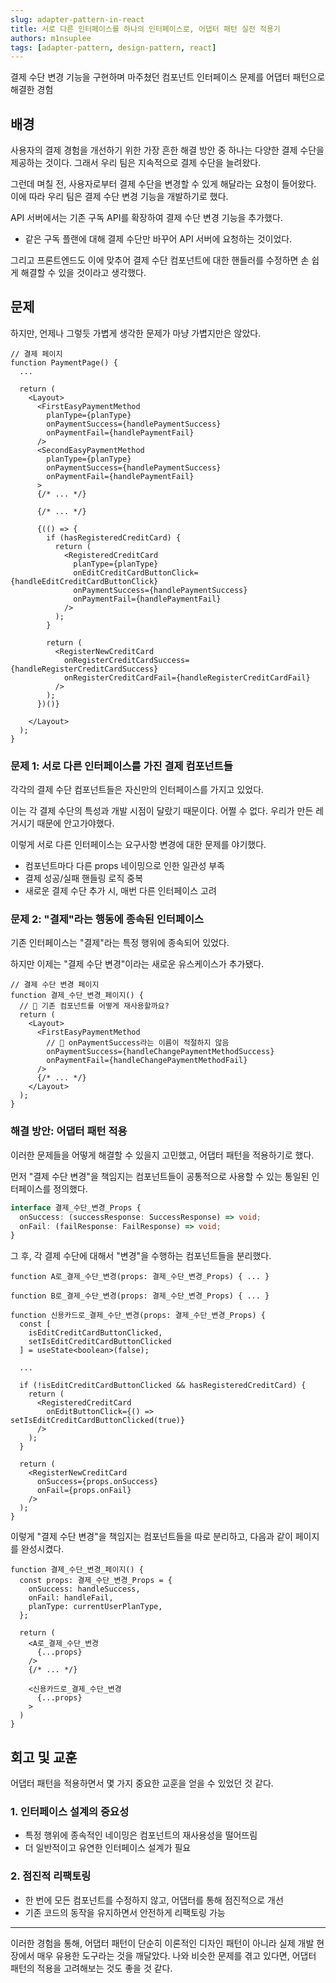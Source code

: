 ```yaml
---
slug: adapter-pattern-in-react
title: 서로 다른 인터페이스를 하나의 인터페이스로, 어댑터 패턴 실전 적용기
authors: m1nsuplee
tags: [adapter-pattern, design-pattern, react]
---
```


결제 수단 변경 기능을 구현하며 마주쳤던 컴포넌트 인터페이스 문제를 어댑터 패턴으로 해결한 경험

<!--truncate-->

## 배경

사용자의 결제 경험을 개선하기 위한 가장 흔한 해결 방안 중 하나는 다양한 결제 수단을 제공하는 것이다. 그래서 우리 팀은 지속적으로 결제 수단을 늘려왔다.

그런데 며칠 전, 사용자로부터 결제 수단을 변경할 수 있게 해달라는 요청이 들어왔다. 이에 따라 우리 팀은 결제 수단 변경 기능을 개발하기로 했다.

API 서버에서는 기존 구독 API를 확장하여 결제 수단 변경 기능을 추가했다.

- 같은 구독 플랜에 대해 결제 수단만 바꾸어 API 서버에 요청하는 것이었다.

그리고 프론트엔드도 이에 맞추어 결제 수단 컴포넌트에 대한 핸들러를 수정하면 손 쉽게 해결할 수 있을 것이라고 생각했다.

## 문제

하지만, 언제나 그렇듯 가볍게 생각한 문제가 마냥 가볍지만은 않았다.

```tsx
// 결제 페이지
function PaymentPage() {
  ...

  return (
    <Layout>
      <FirstEasyPaymentMethod
        planType={planType}
        onPaymentSuccess={handlePaymentSuccess}
        onPaymentFail={handlePaymentFail}
      />
      <SecondEasyPaymentMethod
        planType={planType}
        onPaymentSuccess={handlePaymentSuccess}
        onPaymentFail={handlePaymentFail}
      >
      {/* ... */}

      {/* ... */}

      {(() => {
        if (hasRegisteredCreditCard) {
          return (
            <RegisteredCreditCard
              planType={planType}
              onEditCreditCardButtonClick={handleEditCreditCardButtonClick}
              onPaymentSuccess={handlePaymentSuccess}
              onPaymentFail={handlePaymentFail}
            />
          );
        }

        return (
          <RegisterNewCreditCard
            onRegisterCreditCardSuccess={handleRegisterCreditCardSuccess}
            onRegisterCreditCardFail={handleRegisterCreditCardFail}
          />
        );
      })()}

    </Layout>
  );
}
```

### 문제 1: 서로 다른 인터페이스를 가진 결제 컴포넌트들

각각의 결제 수단 컴포넌트들은 자신만의 인터페이스를 가지고 있었다.

이는 각 결제 수단의 특성과 개발 시점이 달랐기 때문이다. 어쩔 수 없다. 우리가 만든 레거시기 때문에 안고가야했다.

이렇게 서로 다른 인터페이스는 요구사항 변경에 대한 문제를 야기했다.

- 컴포넌트마다 다른 props 네이밍으로 인한 일관성 부족
- 결제 성공/실패 핸들링 로직 중복
- 새로운 결제 수단 추가 시, 매번 다른 인터페이스 고려

### 문제 2: "결제"라는 행동에 종속된 인터페이스

기존 인터페이스는 "결제"라는 특정 행위에 종속되어 있었다.

하지만 이제는 "결제 수단 변경"이라는 새로운 유스케이스가 추가됐다.

```tsx
// 결제 수단 변경 페이지
function 결제_수단_변경_페이지() {
  // 🤔 기존 컴포넌트를 어떻게 재사용할까요?
  return (
    <Layout>
      <FirstEasyPaymentMethod
        // 💭 onPaymentSuccess라는 이름이 적절하지 않음
        onPaymentSuccess={handleChangePaymentMethodSuccess}
        onPaymentFail={handleChangePaymentMethodFail}
      />
      {/* ... */}
    </Layout>
  );
}
```

### 해결 방안: 어댑터 패턴 적용

이러한 문제들을 어떻게 해결할 수 있을지 고민했고, 어댑터 패턴을 적용하기로 했다.

먼저 "결제 수단 변경"을 책임지는 컴포넌트들이 공통적으로 사용할 수 있는 통일된 인터페이스를 정의했다.

```typescript
interface 결제_수단_변경_Props {
  onSuccess: (successResponse: SuccessResponse) => void;
  onFail: (failResponse: FailResponse) => void;
}
```

그 후, 각 결제 수단에 대해서 "변경"을 수행하는 컴포넌트들을 분리했다.

```tsx
function A로_결제_수단_변경(props: 결제_수단_변경_Props) { ... }

function B로_결제_수단_변경(props: 결제_수단_변경_Props) { ... }

function 신용카드로_결제_수단_변경(props: 결제_수단_변경_Props) {
  const [
    isEditCreditCardButtonClicked,
    setIsEditCreditCardButtonClicked
  ] = useState<boolean>(false);

  ...

  if (!isEditCreditCardButtonClicked && hasRegisteredCreditCard) {
    return (
      <RegisteredCreditCard
        onEditButtonClick={() => setIsEditCreditCardButtonClicked(true)}
      />
    );
  }

  return (
    <RegisterNewCreditCard
      onSuccess={props.onSuccess}
      onFail={props.onFail}
    />
  );
}
```

이렇게 "결제 수단 변경"을 책임지는 컴포넌트들을 따로 분리하고, 다음과 같이 페이지를 완성시켰다.

```tsx
function 결제_수단_변경_페이지() {
  const props: 결제_수단_변경_Props = {
    onSuccess: handleSuccess,
    onFail: handleFail,
    planType: currentUserPlanType,
  };

  return (
    <A로_결제_수단_변경
      {...props}
    />
    {/* ... */}

    <신용카드로_결제_수단_변경
      {...props}
    >
  )
}
```

## 회고 및 교훈

어댑터 패턴을 적용하면서 몇 가지 중요한 교훈을 얻을 수 있었던 것 같다.

### 1. 인터페이스 설계의 중요성

- 특정 행위에 종속적인 네이밍은 컴포넌트의 재사용성을 떨어뜨림
- 더 일반적이고 유연한 인터페이스 설계가 필요

### 2. 점진적 리팩토링

- 한 번에 모든 컴포넌트를 수정하지 않고, 어댑터를 통해 점진적으로 개선
- 기존 코드의 동작을 유지하면서 안전하게 리팩토링 가능

---

이러한 경험을 통해, 어댑터 패턴이 단순히 이론적인 디자인 패턴이 아니라 실제 개발 현장에서 매우 유용한 도구라는 것을 깨달았다.
나와 비슷한 문제를 겪고 있다면, 어댑터 패턴의 적용을 고려해보는 것도 좋을 것 같다.
